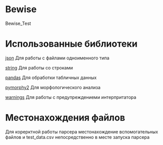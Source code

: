 # Bewise
Bewise_Test

# Использованные библиотеки

[json](https://docs.python.org/3/library/json.html) Для работы с файлами одноименного типа

[string](https://docs.python.org/3/library/string.html?highlight=string#module-string) Для работы со строками

[pandas](https://pandas.pydata.org/) Для обработки табличных данных

[pymorphy2](https://pymorphy2.readthedocs.io/en/stable/) Для морфологического анализа

[warnings](https://docs.python.org/3/library/warnings.html) Для работы с предупреждениеми интерпритатора

# Местонахождения файлов

Для корерктной работы парсера местонахождение вспомогательных файлов и test_data.csv непосредственно в месте запуска парсера
